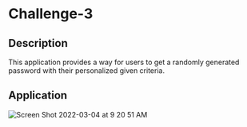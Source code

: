 # Challenge-3

## Description

This application provides a way for users to get a randomly generated password with their personalized given criteria.

## Application 

![Screen Shot 2022-03-04 at 9 20 51 AM](https://user-images.githubusercontent.com/94155400/156790381-c21e6963-4a14-45e0-9cc8-53e825e79f31.png)


